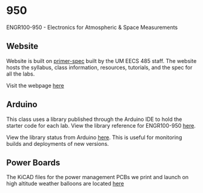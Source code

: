 # 950

ENGR100-950 - Electronics for Atmospheric & Space Measurements

## Website

Website is built on [primer-spec](https://github.com/eecs485staff/primer-spec) built by the UM EECS 485 staff. The website hosts the syllabus, class information, resources, tutorials, and the spec for all the labs.

Visit the webpage [here](https://950.engr100.org)

## Arduino

This class uses a library published through the Arduino IDE to hold the starter code for each lab. View the library reference for ENGR100-950 [here](https://www.arduino.cc/reference/en/libraries/engr100-950/).

View the library status from Arduino [here](https://downloads.arduino.cc/libraries/logs/github.com/engin100/950/). This is useful for monitoring builds and deployments of new versions.

## Power Boards

The KiCAD files for the power management PCBs we print and launch on high altitude weather balloons are located [here](https://github.com/engin100/power-boards)